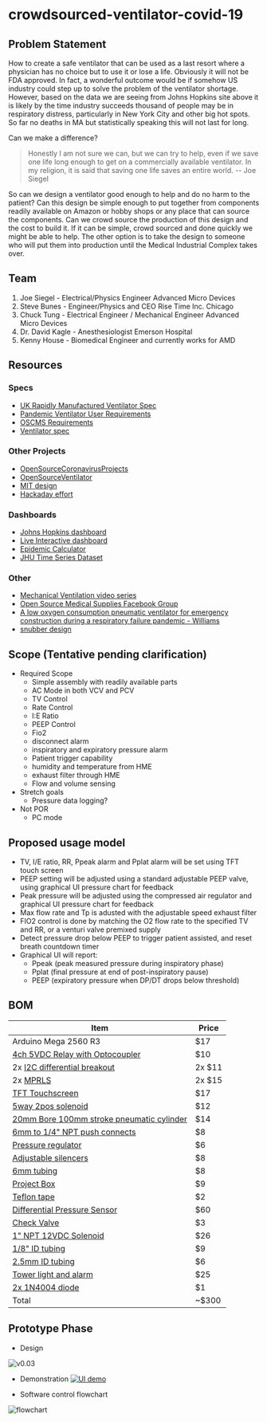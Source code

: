 # crowdsourced-ventilator-covid-19
## Problem Statement
How to create a safe ventilator that can be used as a last resort where a physician has no choice but to use it or lose a life.  Obviously it will not be FDA approved.  In fact, a wonderful outcome would be if somehow US industry could step up to solve the problem of the ventilator shortage.  However, based on the data we are seeing from Johns Hopkins site above it is likely by the time industry succeeds thousand of people may be in respiratory distress,  particularly in New York City and other big hot spots.  So far no deaths in MA but statistically speaking this will not last for long.

Can we make a difference?
> Honestly I am not sure we can,  but we can try to help, even if we save one life long enough to get on a commercially available ventilator.  In my religion, it is said that saving one life saves an entire world.
-- Joe Siegel

So can we design a ventilator good enough to help and do no harm to the patient?   Can this design be simple enough to put together from components readily available on Amazon or hobby shops or any place that can source the components.  Can we crowd source the production of this design and the cost to build it.  If it can be simple, crowd sourced and done quickly we might be able to help.  The other option is to take the design to someone who will put them into production until the Medical Industrial Complex takes over.

## Team
1. Joe Siegel - Electrical/Physics Engineer  Advanced Micro Devices
1. Steve Bunes - Engineer/Physics and CEO Rise Time Inc. Chicago
1. Chuck Tung - Electrical Engineer / Mechanical Engineer Advanced Micro Devices
1. Dr. David Kagle - Anesthesiologist Emerson Hospital
1. Kenny House - Biomedical Engineer and currently works for AMD 


## Resources
### Specs
- [UK Rapidly Manufactured Ventilator Spec](https://www.gov.uk/government/publications/coronavirus-covid-19-ventilator-supply-specification/rapidly-manufactured-ventilator-system-specification)
- [Pandemic Ventilator User Requirements](https://docs.google.com/spreadsheets/u/2/d/1XAo2LKQBSAnemD73kKWN7G7QsSLVRSNY9SQNuliBCzY/edit#gid=0)
- [OSCMS Requirements](https://docs.google.com/document/d/15kqUPPI7bYL6dnCetOeDSyE8IG5pHVmtg8Ju4yzGlF8/edit?fbclid=IwAR31p6i7iZhFuL7ejLUs5mz9gmRXWi1kWoOG2wR_Lyqr3UgzaOcz6t2VNlk#heading=h.1pr0nkc86xgg)
- [Ventilator spec](https://drive.google.com/open?id=1mXAS4-lcwsU2nRVF3crRuBIVWJfbnB5P)
### Other Projects
- [OpenSourceCoronavirusProjects](https://github.com/cyborg527/OpenSourceCoronavirusProjects)
- [OpenSourceVentilator](https://opensourceventilator.ie/)
- [MIT design](https://www.fastcompany.com/1661942/mit-students-invent-100-ventilator-for-disaster-zones)
- [Hackaday effort](https://hackaday.com/2020/03/12/ultimate-medical-hackathon-how-fast-can-we-design-and-deploy-an-open-source-ventilator/)
### Dashboards
- [Johns Hopkins dashboard](https://gisanddata.maps.arcgis.com/apps/opsdashboard/index.html#/bda7594740fd40299423467b48e9ecf6)
- [Live Interactive dashboard](https://datastudio.google.com/embed/reporting/f56febd8-5c42-4191-bcea-87a3396f4508/page/k1XIB)
- [Epidemic Calculator](http://gabgoh.github.io/COVID/index.html)
- [JHU Time Series Dataset](https://github.com/CSSEGISandData/COVID-19/tree/master/csse_covid_19_data)
### Other
- [Mechanical Ventilation video series](https://www.youtube.com/watch?v=i6hmGVBbIJk)
- [Open Source Medical Supplies Facebook Group](https://www.facebook.com/groups/670932227050506/post_tags/?post_tag_id=674736673336728)
- [A low oxygen consumption pneumatic ventilator for emergency construction during a respiratory failure pandemic - Williams](https://l.facebook.com/l.php?u=https%3A%2F%2Flookaside.fbsbx.com%2Ffile%2FWilliams_et_al-2010-Anaesthesia.pdf%3Ftoken%3DAWx69kPx0nI5HEpVeaNy24bn4q1GDzC0sXTHRSZhE5KIxPyQ67eEu4S7N0iHn_JngGeEK6sNljjXqsA0bA2tAop5FZhIAJotbVWZG8MHPUSA61l7TgDelxZyH2fv6vmKNmL1gULxPK_-b8P3h3ojDA-C_5E6aT0WHfSQDe-etnz0yQ&h=AT3qvgoCUalOjiZATD5rFSJ50BaXUBusOQzW24deVutMAoYmEEW2gb7SYGIeyHJHv5q-TYAeBxpWslhvpChvipB0kV3w04YnqNlw6mtW9Ulel8722b-9MIDKZM1h07lpOwy1N8V3uD4&__tn__=H-R&c[0]=AT2hPfdfSJtkRwnPiZanBKqyTAIH8YzXrv1SWUdh0CvUafrDPVMH3qYw4MAtS64r40eAcNFiGvjK22xvQ87VvWOnltyAbapza0FJKsrX69uNKpJWSq5YWYZUeS-ccZNzSWObEsIWBGhfaV-nHj7KMA)
- [snubber design](https://www.cde.com/resources/technical-papers/design.pdf)

## Scope (Tentative pending clarification)
- Required Scope
  - Simple assembly with readily available parts
  - AC Mode in both VCV and PCV
  - TV Control
  - Rate Control
  - I:E Ratio
  - PEEP Control
  - Fio2
  - disconnect alarm
  - inspiratory and expiratory pressure alarm
  - Patient trigger capability
  - humidity and temperature from HME
  - exhaust filter through HME
  - Flow and volume sensing
- Stretch goals
  - Pressure data logging?
- Not POR
  - PC mode

## Proposed usage model
- TV, I/E ratio, RR, Ppeak alarm and Pplat alarm will be set using TFT touch screen
- PEEP setting will be adjusted using a standard adjustable PEEP valve, using graphical UI pressure chart for feedback
- Peak pressure will be adjusted using the compressed air regulator and graphical UI pressure chart for feedback
- Max flow rate and Tp is adusted with the adjustable speed exhaust filter
- FIO2 control is done by matching the O2 flow rate to the specified TV and RR, or a venturi valve premixed supply
- Detect pressure drop below PEEP to trigger patient assisted, and reset breath countdown timer
- Graphical UI will report:
  - Ppeak (peak measured pressure during inspiratory phase)
  - Pplat (final pressure at end of post-inspiratory pause)
  - PEEP (expiratory pressure when DP/DT drops below threshold)

## BOM

| Item | Price |
| --- | --- |
| Arduino Mega 2560 R3 | $17 |
| [4ch 5VDC Relay with Optocoupler](https://www.amazon.com/SainSmart-101-70-101-4-Channel-Relay-Module/dp/B0057OC5O8/ref=sr_1_2?dchild=1&keywords=4ch+5v+dc+relay&qid=1586456845&s=industrial&sr=1-2) | $10 |
| 2x [I2C differential breakout](https://www.sparkfun.com/products/14589) | 2x $11 |
| 2x [MPRLS](https://www.adafruit.com/product/3965) | 2x $15 |
| [TFT Touchscreen](https://www.amazon.com/gp/product/B07NWH47PV/ref=ppx_yo_dt_b_search_asin_title?ie=UTF8&psc=1) | $17 |
| [5way 2pos solenoid](https://www.amazon.com/Baomain-Pneumatic-Solenoid-Internally-Electrical/dp/B01J3CE3EE/ref=sr_1_4?crid=1K7DOXGGJAF8T&dchild=1&keywords=5+way+2+position+pneumatic+valve&qid=1586062215&sprefix=5-way+2+pos%2Caps%2C159&sr=8-4) | $12 |
| [20mm Bore 100mm stroke pneumatic cylinder](https://www.amazon.com/Sydien-Pneumatic-Cylinder-Connector-MAL20X100/dp/B07J9V84VH/ref=sr_1_2?dchild=1&keywords=pneumatic+cylinder+100mm&qid=1586062300&sr=8-2) | $14 |
| [6mm to 1/4" NPT push connects](https://www.amazon.com/TOUHIA-Pneumatic-Straight-Connect-Fittings/dp/B07RXVQPH6/ref=sr_1_4?crid=2NKU48K7C26S9&dchild=1&keywords=1%2F4+npt+push+to+connect+fittings&qid=1586062414&sprefix=1%2F4+npt+pu%2Caps%2C154&sr=8-4) | $8 |
| [Pressure regulator](https://www.amazon.com/Primefit-CR1401G-Replacement-Regulator-steel-Protected/dp/B00IDCYIJ6/ref=sr_1_2?dchild=1&keywords=pressure+regulator&qid=1586062545&sr=8-2) | $6 |
| [Adjustable silencers](https://www.amazon.com/uxcell-Adjustable-Pneumatic-Exhaust-Silencer/dp/B07K39R9Y3/ref=sr_1_2?dchild=1&keywords=pneumatic+adjustable+silencer+1%2F4+npt&qid=1586062735&sr=8-2) | $8 |
| [6mm tubing](https://www.amazon.com/Uxcell-a13080200ux0301-Blue-29-5Ft-Polyurethane/dp/B00G9JQ2JY/ref=sr_1_5?crid=366JZUYPHKWGG&dchild=1&keywords=6mm+pneumatic+tubing&qid=1586062852&sprefix=6mm+pnu%2Caps%2C154&sr=8-5)  | $8 |
| [Project Box](https://www.amazon.com/Hammond-1591USBK-Plastic-Project-Inches/dp/B007POB8PK/ref=sr_1_15?dchild=1&keywords=electronic+project+box&qid=1586062900&sr=8-15) | $9 |
| [Teflon tape](https://www.amazon.com/Dixon-Valve-TTB75-Industrial-Temperature/dp/B003D7K8E0/ref=sr_1_8?dchild=1&keywords=teflon+tape&qid=1586097443&sr=8-8) | $2 |
| [Differential Pressure Sensor](https://ncd.io/differential-pressure-sensor-arduino/) | $60 |
| [Check Valve](https://www.wnlproducts.com/product/replacement-valves-for-cpr-mask/) | $3 |
| [1" NPT 12VDC Solenoid](https://www.amazon.com/gp/product/B018WRJYSG/ref=ppx_yo_dt_b_asin_title_o00_s00?ie=UTF8&psc=1) | $26 |
| [1/8" ID tubing](https://www.amazon.com/gp/product/B0861X9BJT/ref=ppx_yo_dt_b_asin_title_o04_s00?ie=UTF8&psc=1) | $9 |
| [2.5mm ID tubing](https://www.amazon.com/gp/product/B010V5GMEG/ref=ppx_yo_dt_b_asin_title_o04_s01?ie=UTF8&psc=1) | $6 |
| [Tower light and alarm](https://www.adafruit.com/product/2994) | $25 |
| [2x 1N4004 diode](https://www.sparkfun.com/products/14884)| $1 |
| Total | ~$300 |

## Prototype Phase
- Design

![v0.03](https://i.imgur.com/NC8aWRx.png)

- Demonstration
[![UI demo](https://i.imgur.com/CcICFsl.png)](https://www.youtube.com/watch?v=sNcdRJmJqwU)

- Software control flowchart

![flowchart](https://i.imgur.com/Xz6PEpd.png)
